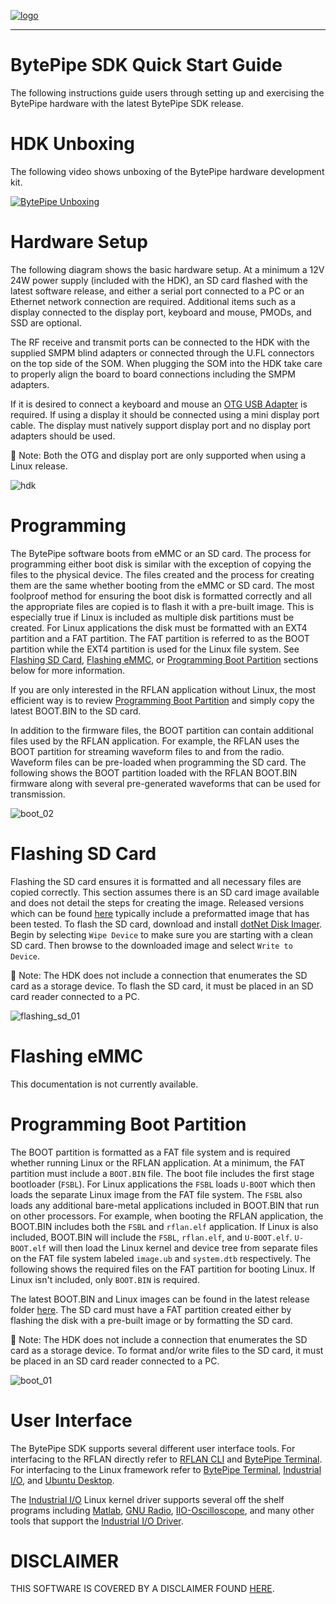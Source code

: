[![logo](../BytePipe_Logo.png)](../../README.md)

---

# BytePipe SDK Quick Start Guide

The following instructions guide users through setting up and exercising the BytePipe hardware with the latest BytePipe SDK release.

# HDK Unboxing

The following video shows unboxing of the BytePipe hardware development kit.

[![BytePipe Unboxing](docs/../../unboxing_01.png)](https://youtu.be/jkKvJihfD4M)

# Hardware Setup

The following diagram shows the basic hardware setup.  At a minimum a 12V 24W power supply (included with the HDK), an SD card flashed with the latest software release, and either a serial port connected to a PC or an Ethernet network connection are required.  Additional items such as a display connected to the display port, keyboard and mouse, PMODs, and SSD are optional.

The RF receive and transmit ports can be connected to the HDK with the supplied SMPM blind adapters or connected through the U.FL connectors on the top side of the SOM.  When plugging the SOM into the HDK take care to properly align the board to board connections including the SMPM adapters.

If it is desired to connect a keyboard and mouse an [OTG USB Adapter](https://www.amazon.com/UGREEN-Adapter-Samsung-Controller-Smartphone/dp/B00LN3LQKQ/ref=sr_1_5?dchild=1&keywords=usb+otg+adapter&qid=1624389445&sr=8-5) is required.  If using a display it should be connected using a mini display port cable. The display must natively support display port and no display port adapters should be used.

:memo: Note: Both the OTG and display port are only supported when using a Linux release.

![hdk](../hdk/overview.png)


# Programming

The BytePipe software boots from eMMC or an SD card.  The process for programming either boot disk is similar with the exception of copying the files to the physical device.  The files created and the process for creating them are the same whether booting from the eMMC or SD card.  The most foolproof method for ensuring the boot disk is formatted correctly and all the appropriate files are copied is to flash it with a pre-built image.  This is especially true if Linux is included as multiple disk partitions must be created.  For Linux applications the disk must be formatted with an EXT4 partition and a FAT partition.  The FAT partition is referred to as the BOOT partition while the EXT4 partition is used for the Linux file system.  See [Flashing SD Card](#flashing-sd-card), [Flashing eMMC](#flashing-emmc), or [Programming Boot Partition](#programming-boot-partition) sections below for more information.

If you are only interested in the RFLAN application without Linux, the most efficient way is to review [Programming Boot Partition](#programming-boot-partition) and simply copy the latest BOOT.BIN to the SD card.

In addition to the firmware files, the BOOT partition can contain additional files used by the RFLAN application.  For example, the RFLAN uses the BOOT partition for streaming waveform files to and from the radio.  Waveform files can be pre-loaded when programming the SD card.  The following shows the BOOT partition loaded with the RFLAN BOOT.BIN firmware along with several pre-generated waveforms that can be used for transmission.  

![boot_02](boot_02.png)

# Flashing SD Card

Flashing the SD card ensures it is formatted and all necessary files are copied correctly.  This section assumes there is an SD card image available and does not detail the steps for creating the image.  Released versions which can be found [here](https://github.com/NextGenRF-Design-Inc/bytepipe_sdk/releases) typically include a preformatted image that has been tested.  To flash the SD card, download and install [dotNet Disk Imager](https://sourceforge.net/projects/dotnetdiskimager/).  Begin by selecting `Wipe Device` to make sure you are starting with a clean SD card.  Then browse to the downloaded image and select `Write to Device`.  

:memo: Note: The HDK does not include a connection that enumerates the SD card as a storage device.  To flash the SD card, it must be placed in an SD card reader connected to a PC.

![flashing_sd_01](flashing_sd_01.png)

# Flashing eMMC

This documentation is not currently available.

# Programming Boot Partition

The BOOT partition is formatted as a FAT file system and is required whether running Linux or the RFLAN application.  At a minimum, the FAT partition must include a `BOOT.BIN` file.  The boot file includes the first stage bootloader (`FSBL`).  For Linux applications the `FSBL` loads `U-BOOT` which then loads the separate Linux image from the FAT file system.  The `FSBL` also loads any additional bare-metal applications included in BOOT.BIN that run on other processors.  For example, when booting the RFLAN application, the BOOT.BIN includes both the `FSBL` and `rflan.elf` application.  If Linux is also included, BOOT.BIN will include the `FSBL`, `rflan.elf`, and `U-BOOT.elf`.  `U-BOOT.elf` will then load the Linux kernel and device tree from separate files on the FAT file system labeled `image.ub` and `system.dtb` respectively.  The following shows the required files on the FAT partition for booting Linux.  If Linux isn't included, only `BOOT.BIN` is required. 

The latest BOOT.BIN and Linux images can be found in the latest release folder [here](https://github.com/NextGenRF-Design-Inc/bytepipe_sdk/releases).  The SD card must have a FAT partition created either by flashing the disk with a pre-built image or by formatting the SD card.  

:memo: Note: The HDK does not include a connection that enumerates the SD card as a storage device.  To format and/or write files to the SD card, it must be placed in an SD card reader connected to a PC.

![boot_01](boot_01.png)

# User Interface

The BytePipe SDK supports several different user interface tools.  For interfacing to the RFLAN directly refer to [RFLAN CLI](../RflanCli/RflanCli.md) and [BytePipe Terminal](../BytePipeTerminal/BytePipeTerminal.md).  For interfacing to the Linux framework refer to [BytePipe Terminal](../BytePipeTerminal/BytePipeTerminal.md), [Industrial I/O](../IIO/IIO.md), and [Ubuntu Desktop](../Ubuntu/Ubuntu.md).

The [Industrial I/O](../IIO/IIO.md) Linux kernel driver supports several off the shelf programs including [Matlab](../Matlab/Matlab.md), [GNU Radio](../GnuRadio/GnuRadio.md), [IIO-Oscilloscope](../IIO-Oscilloscope/IIO-Oscilloscope.md), and many other tools that support the [Industrial I/O Driver](https://www.kernel.org/doc/html/v5.0/driver-api/iio/index.html).

# DISCLAIMER

THIS SOFTWARE IS COVERED BY A DISCLAIMER FOUND [HERE](../../DISCLAIMER.md).
